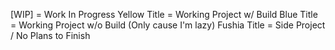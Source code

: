 [WIP] = Work In Progress
Yellow Title = Working Project w/ Build
Blue Title = Working Project w/o Build (Only cause I'm lazy)
Fushia Title = Side Project / No Plans to Finish
